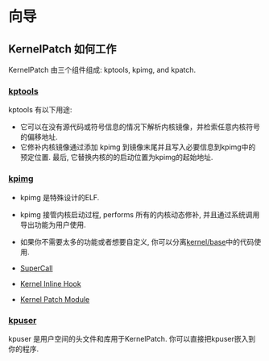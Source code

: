 # 向导

## KernelPatch 如何工作

KernelPatch 由三个组件组成: kptools, kpimg, and kpatch.

### [kptools](/tools/)

kptools 有以下用途:

- 它可以在没有源代码或符号信息的情况下解析内核镜像，并检索任意内核符号的偏移地址.
- 它修补内核镜像通过添加 kpimg 到镜像末尾并且写入必要信息到kpimg中的预定位置. 最后, 它替换内核的的启动位置为kpimg的起始地址.

### [kpimg](/kernel/)

- kpimg 是特殊设计的ELF.  
- kpimg 接管内核启动过程, performs 所有的内核动态修补, 并且通过系统调用导出功能为用户使用.  
- 如果你不需要太多的功能或者想要自定义, 你可以分离[kernel/base](/kernel/base)中的代码使用.

- [SuperCall](./super-syscall.md)

- [Kernel Inline Hook](./inline-hook.md)

- [Kernel Patch Module](./module.md)

### [kpuser](/user/)

kpuser 是用户空间的头文件和库用于KernelPatch. 你可以直接把kpuser嵌入到你的程序.

